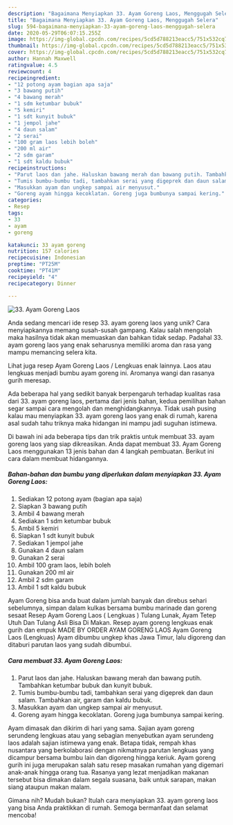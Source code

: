 ```yaml
---
description: "Bagaimana Menyiapkan 33. Ayam Goreng Laos, Menggugah Selera"
title: "Bagaimana Menyiapkan 33. Ayam Goreng Laos, Menggugah Selera"
slug: 594-bagaimana-menyiapkan-33-ayam-goreng-laos-menggugah-selera
date: 2020-05-29T06:07:15.255Z
image: https://img-global.cpcdn.com/recipes/5cd5d788213eacc5/751x532cq70/33-ayam-goreng-laos-foto-resep-utama.jpg
thumbnail: https://img-global.cpcdn.com/recipes/5cd5d788213eacc5/751x532cq70/33-ayam-goreng-laos-foto-resep-utama.jpg
cover: https://img-global.cpcdn.com/recipes/5cd5d788213eacc5/751x532cq70/33-ayam-goreng-laos-foto-resep-utama.jpg
author: Hannah Maxwell
ratingvalue: 4.5
reviewcount: 4
recipeingredient:
- "12 potong ayam bagian apa saja"
- "3 bawang putih"
- "4 bawang merah"
- "1 sdm ketumbar bubuk"
- "5 kemiri"
- "1 sdt kunyit bubuk"
- "1 jempol jahe"
- "4 daun salam"
- "2 serai"
- "100 gram laos lebih boleh"
- "200 ml air"
- "2 sdm garam"
- "1 sdt kaldu bubuk"
recipeinstructions:
- "Parut laos dan jahe. Haluskan bawang merah dan bawang putih. Tambahkan ketumbar bubuk dan kunyit bubuk."
- "Tumis bumbu-bumbu tadi, tambahkan serai yang digeprek dan daun salam. Tambahkan air, garam dan kaldu bubuk."
- "Masukkan ayam dan ungkep sampai air menyusut."
- "Goreng ayam hingga kecoklatan. Goreng juga bumbunya sampai kering."
categories:
- Resep
tags:
- 33
- ayam
- goreng

katakunci: 33 ayam goreng 
nutrition: 157 calories
recipecuisine: Indonesian
preptime: "PT25M"
cooktime: "PT41M"
recipeyield: "4"
recipecategory: Dinner

---
```



![33. Ayam Goreng Laos](https://img-global.cpcdn.com/recipes/5cd5d788213eacc5/751x532cq70/33-ayam-goreng-laos-foto-resep-utama.jpg)

Anda sedang mencari ide resep 33. ayam goreng laos yang unik? Cara menyiapkannya memang susah-susah gampang. Kalau salah mengolah maka hasilnya tidak akan memuaskan dan bahkan tidak sedap. Padahal 33. ayam goreng laos yang enak seharusnya memiliki aroma dan rasa yang mampu memancing selera kita.

Lihat juga resep Ayam Goreng Laos / Lengkuas enak lainnya. Laos atau lengkuas menjadi bumbu ayam goreng ini. Aromanya wangi dan rasanya gurih meresap.

Ada beberapa hal yang sedikit banyak berpengaruh terhadap kualitas rasa dari 33. ayam goreng laos, pertama dari jenis bahan, kedua pemilihan bahan segar sampai cara mengolah dan menghidangkannya. Tidak usah pusing kalau mau menyiapkan 33. ayam goreng laos yang enak di rumah, karena asal sudah tahu triknya maka hidangan ini mampu jadi suguhan istimewa.


Di bawah ini ada beberapa tips dan trik praktis untuk membuat 33. ayam goreng laos yang siap dikreasikan. Anda dapat membuat 33. Ayam Goreng Laos menggunakan 13 jenis bahan dan 4 langkah pembuatan. Berikut ini cara dalam membuat hidangannya.

<!--inarticleads1-->

##### Bahan-bahan dan bumbu yang diperlukan dalam menyiapkan 33. Ayam Goreng Laos:

1. Sediakan 12 potong ayam (bagian apa saja)
1. Siapkan 3 bawang putih
1. Ambil 4 bawang merah
1. Sediakan 1 sdm ketumbar bubuk
1. Ambil 5 kemiri
1. Siapkan 1 sdt kunyit bubuk
1. Sediakan 1 jempol jahe
1. Gunakan 4 daun salam
1. Gunakan 2 serai
1. Ambil 100 gram laos, lebih boleh
1. Gunakan 200 ml air
1. Ambil 2 sdm garam
1. Ambil 1 sdt kaldu bubuk


Ayam Goreng bisa anda buat dalam jumlah banyak dan direbus sehari sebelumnya, simpan dalam kulkas bersama bumbu marinade dan goreng sesaat Resep Ayam Goreng Laos ( Lengkuas ) Tulang Lunak, Ayam Tetep Utuh Dan Tulang Asli Bisa Di Makan. Resep ayam goreng lengkuas enak gurih dan empuk MADE BY ORDER AYAM GORENG LAOS Ayam Goreng Laos (Lengkuas) Ayam dibumbu ungkep khas Jawa Timur, lalu digoreng dan ditaburi parutan laos yang sudah dibumbui. 

<!--inarticleads2-->

##### Cara membuat 33. Ayam Goreng Laos:

1. Parut laos dan jahe. Haluskan bawang merah dan bawang putih. Tambahkan ketumbar bubuk dan kunyit bubuk.
1. Tumis bumbu-bumbu tadi, tambahkan serai yang digeprek dan daun salam. Tambahkan air, garam dan kaldu bubuk.
1. Masukkan ayam dan ungkep sampai air menyusut.
1. Goreng ayam hingga kecoklatan. Goreng juga bumbunya sampai kering.


Ayam dimasak dan dikirim di hari yang sama. Sajian ayam goreng serundeng lengkuas atau yang sebagian menyebutkan ayam serundeng laos adalah sajian istimewa yang enak. Betapa tidak, rempah khas nusantara yang berkolaborasi dengan nikmatnya parutan lengkuas yang dicampur bersama bumbu lain dan digoreng hingga keriuk. Ayam goreng gurih ini juga merupakan salah satu resep masakan rumahan yang digemari anak-anak hingga orang tua. Rasanya yang lezat menjadikan makanan tersebut bisa dimakan dalam segala suasana, baik untuk sarapan, makan siang ataupun makan malam. 

Gimana nih? Mudah bukan? Itulah cara menyiapkan 33. ayam goreng laos yang bisa Anda praktikkan di rumah. Semoga bermanfaat dan selamat mencoba!
